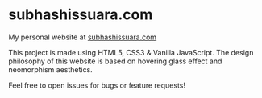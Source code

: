 # subhashissuara.com

My personal website at [subhashissuara.com](https://www.subhashissuara.com/)

This project is made using HTML5, CSS3 & Vanilla JavaScript. The design philosophy of this website is based on hovering glass effect and neomorphism aesthetics.

Feel free to open issues for bugs or feature requests!
